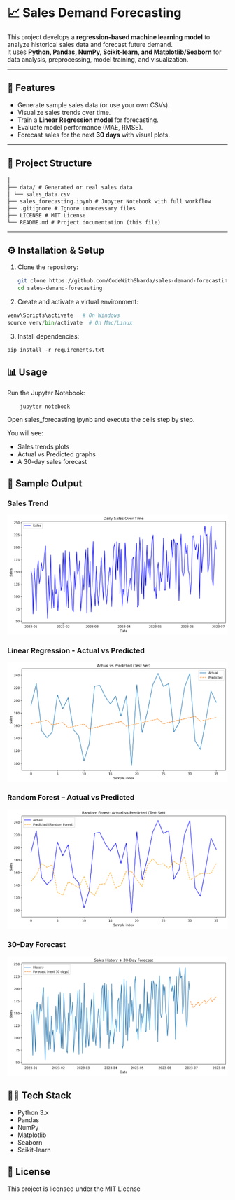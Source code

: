 # 📈 Sales Demand Forecasting

This project develops a **regression-based machine learning model** to analyze historical sales data and forecast future demand.  
It uses **Python, Pandas, NumPy, Scikit-learn, and Matplotlib/Seaborn** for data analysis, preprocessing, model training, and visualization.

---

## 🚀 Features
- Generate sample sales data (or use your own CSVs).
- Visualize sales trends over time.
- Train a **Linear Regression model** for forecasting.
- Evaluate model performance (MAE, RMSE).
- Forecast sales for the next **30 days** with visual plots.

---

## 📂 Project Structure
```sales-demand-forecasting/
│
├── data/ # Generated or real sales data
│ └── sales_data.csv
├── sales_forecasting.ipynb # Jupyter Notebook with full workflow
├── .gitignore # Ignore unnecessary files
├── LICENSE # MIT License
└── README.md # Project documentation (this file)
```


---

## ⚙️ Installation & Setup
1. Clone the repository:
   ```bash
   git clone https://github.com/CodeWithSharda/sales-demand-forecasting.git
   cd sales-demand-forecasting

2. Create and activate a virtual environment:
```python -m venv venv
venv\Scripts\activate   # On Windows
source venv/bin/activate  # On Mac/Linux
```
3. Install dependencies:
```
pip install -r requirements.txt
```
## 📊 Usage

Run the Jupyter Notebook:
```
    jupyter notebook
```
Open sales_forecasting.ipynb and execute the cells step by step.

You will see:
* Sales trends plots
* Actual vs Predicted graphs
* A 30-day sales forecast

## 📸 Sample Output

### Sales Trend
![Sales Trend](assets/sales_trend.png)

### Linear Regression - Actual vs Predicted
![Actual vs Predicted](assets/actual_vs_predicted.png)

### Random Forest – Actual vs Predicted
![Random Forest](assets/random_forest_vs_actual.png)

### 30-Day Forecast
![Forecast Preview](assets/forecast_preview.png)


## 🧑‍💻 Tech Stack

* Python 3.x
* Pandas
* NumPy
* Matplotlib
* Seaborn
* Scikit-learn

## 📜 License

This project is licensed under the MIT License

